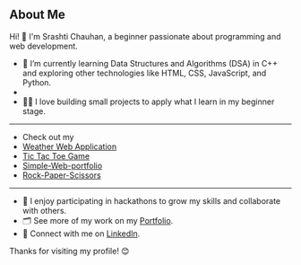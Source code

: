 ## About Me

Hi! 👋 I'm Srashti Chauhan, a beginner passionate about programming and web development.

- 🌱 I’m currently learning Data Structures and Algorithms (DSA) in C++ and exploring other technologies like HTML, CSS, JavaScript, and Python.
- 
- 👩‍💻 I love building small projects to apply what I learn in my beginner stage.
- ---
- Check out my
-  [Weather Web Application](https://lnkd.in/eAS2dqt4)
- [Tic Tac Toe Game](https://github.com/SrashtiChauhan/Tic-Tac-Toe-Game)
- [Simple-Web-portfolio](https://github.com/SrashtiChauhan/Simple-Web-Portfolio)
- [Rock-Paper-Scissors](https://github.com/SrashtiChauhan/Rock-Paper-Scissors)
- ---
  
- 🚀 I enjoy participating in hackathons to grow my skills and collaborate with others.
- 🗂️ See more of my work on my [Portfolio](https://srashtichauhan.github.io/Portfolio-Srashti-Chauhan/).
- 💼 Connect with me on [LinkedIn](https://www.linkedin.com/in/srashti-chauhan-416a1b324/).

Thanks for visiting my profile! 😊

